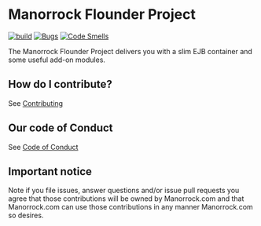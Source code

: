 # Manorrock Flounder Project

[![build](https://github.com/manorrock/flounder/actions/workflows/build.yml/badge.svg)](https://github.com/manorrock/flounder/actions/workflows/build.yml)
[![Bugs](https://sonarcloud.io/api/project_badges/measure?project=manorrock_flounder&metric=bugs)](https://sonarcloud.io/summary/new_code?id=manorrock_flounder)
[![Code Smells](https://sonarcloud.io/api/project_badges/measure?project=manorrock_flounder&metric=code_smells)](https://sonarcloud.io/summary/new_code?id=manorrock_flounder)

The Manorrock Flounder Project delivers you with a slim EJB container and
some useful add-on modules.

## How do I contribute?

See [Contributing](CONTRIBUTING.md)

## Our code of Conduct

See [Code of Conduct](CODE_OF_CONDUCT.md)

## Important notice

Note if you file issues, answer questions and/or issue pull requests you agree
that those contributions will be owned by Manorrock.com and that Manorrock.com 
can use those contributions in any manner Manorrock.com so desires.
